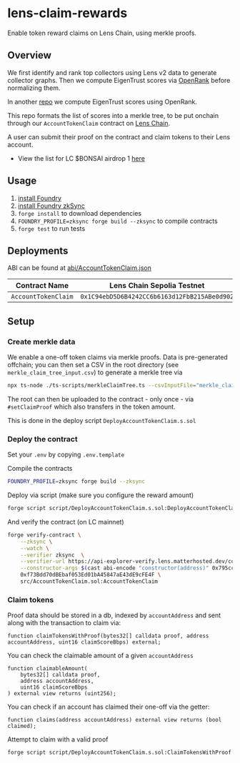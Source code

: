 # lens-claim-rewards

Enable token reward claims on Lens Chain, using merkle proofs.

## Overview
We first identify and rank top collectors using Lens v2 data to generate collector graphs. Then we compute EigenTrust scores via [OpenRank](https://openrank.com/) before normalizing them.

In another [repo](https://github.com/onbonsai/lc-airdrop) we compute EigenTrust scores using OpenRank.

This repo formats the list of scores into a merkle tree, to be put onchain through our `AccountTokenClaim` contract on [Lens Chain](https://lens.xyz/).

A user can submit their proof on the contract and claim tokens to their Lens account.
- View the list for LC $BONSAI airdrop 1 [here](/merkle_claim_tree_input.csv)

## Usage

1. [install Foundry](https://book.getfoundry.sh/getting-started/installation.html)
1. [install Foundry zkSync](https://docs.zksync.io/zksync-era/tooling/foundry/overview)
2. `forge install` to download dependencies
3. `FOUNDRY_PROFILE=zksync forge build --zksync` to compile contracts
4. `forge test` to run tests

## Deployments

ABI can be found at [abi/AccountTokenClaim.json](abi/AccountTokenClaim.json)

| Contract Name | Lens Chain Sepolia Testnet | Lens Chain Mainnet |
| ------------- | ------------- | ------------- |
| `AccountTokenClaim`  | `0x1C94ebD5D6B4242CC6b6163d12FbB215ABe0d902` | `0xDD25E29840daB77Daab42FeEB4174364A89037d1` |

## Setup

### Create merkle data

We enable a one-off token claims via merkle proofs. Data is pre-generated offchain; you can then set a CSV in the root directory (see `merkle_claim_tree_input.csv`) to generate a merkle tree via
```bash
npx ts-node ./ts-scripts/merkleClaimTree.ts --csvInputFile="merkle_claim_tree_input.csv" --jsonOutputFile="merkle_claim_tree_output.json"
```

The root can then be uploaded to the contract - only once - via `#setClaimProof` which also transfers in the token amount.

This is done in the deploy script `DeployAccountTokenClaim.s.sol`

### Deploy the contract
Set your `.env` by copying `.env.template`

Compile the contracts
```bash
FOUNDRY_PROFILE=zksync forge build --zksync
```

Deploy via script (make sure you configure the reward amount)
```bash
forge script script/DeployAccountTokenClaim.s.sol:DeployAccountTokenClaim --rpc-url lens-testnet --skip .t.sol --zksync -vvvvv --slow --broadcast
```

And verify the contract (on LC mainnet)
```bash
forge verify-contract \
    --zksync \
    --watch \
    --verifier zksync  \
    --verifier-url https://api-explorer-verify.lens.matterhosted.dev/contract_verification \
    --constructor-args $(cast abi-encode "constructor(address)" 0x795cc31B44834Ff1F72F7db73985f9159Bd51ac2) \
    0xf73Bdd70dBEbaf053Ed01bA45847aE43dE9cFE4F \
    src/AccountTokenClaim.sol:AccountTokenClaim
```

### Claim tokens

Proof data should be stored in a db, indexed by `accountAddress` and sent along with the transaction to claim via:
```solidity
function claimTokensWithProof(bytes32[] calldata proof, address accountAddress, uint16 claimScoreBbps) external;
```

You can check the claimable amount of a given `accountAddress`
```solidity
function claimableAmount(
    bytes32[] calldata proof,
    address accountAddress,
    uint16 claimScoreBbps
) external view returns (uint256);
```

You can check if an account has claimed their one-off via the getter:
```solidity
function claims(address accountAddress) external view returns (bool claimed);
```

Attempt to claim with a valid proof
```bash
forge script script/DeployAccountTokenClaim.s.sol:ClaimTokensWithProof --rpc-url lens-testnet --skip .t.sol --zksync -vvvvv --slow --broadcast
```